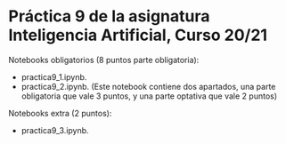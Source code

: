 # Práctica 9 de la asignatura Inteligencia Artificial, Curso 20/21

Notebooks obligatorios (8 puntos parte obligatoria):
- practica9_1.ipynb.
- practica9_2.ipynb. (Este notebook contiene dos apartados, una parte obligatoria que vale 3 puntos, y una parte optativa que vale 2 puntos)

Notebooks extra (2 puntos):
- practica9_3.ipynb. 


